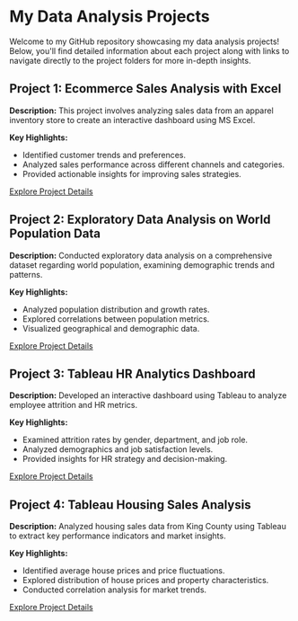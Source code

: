 # My Data Analysis Projects

Welcome to my GitHub repository showcasing my data analysis projects! Below, you'll find detailed information about each project along with links to navigate directly to the project folders for more in-depth insights.

## Project 1: Ecommerce Sales Analysis with Excel

**Description:** This project involves analyzing sales data from an apparel inventory store to create an interactive dashboard using MS Excel.

**Key Highlights:**
- Identified customer trends and preferences.
- Analyzed sales performance across different channels and categories.
- Provided actionable insights for improving sales strategies.

[Explore Project Details](./Ecommerce%20Sales%20analysis%20with%20Excel)

## Project 2: Exploratory Data Analysis on World Population Data

**Description:** Conducted exploratory data analysis on a comprehensive dataset regarding world population, examining demographic trends and patterns.

**Key Highlights:**
- Analyzed population distribution and growth rates.
- Explored correlations between population metrics.
- Visualized geographical and demographic data.

[Explore Project Details](./Exploratory%20Data%20Analysis%20on%20World%20Population%20Data)

## Project 3: Tableau HR Analytics Dashboard

**Description:** Developed an interactive dashboard using Tableau to analyze employee attrition and HR metrics.

**Key Highlights:**
- Examined attrition rates by gender, department, and job role.
- Analyzed demographics and job satisfaction levels.
- Provided insights for HR strategy and decision-making.

[Explore Project Details](./Tableau%20HR%20Analytics%20Dashboard)

## Project 4: Tableau Housing Sales Analysis

**Description:** Analyzed housing sales data from King County using Tableau to extract key performance indicators and market insights.

**Key Highlights:**
- Identified average house prices and price fluctuations.
- Explored distribution of house prices and property characteristics.
- Conducted correlation analysis for market trends.

[Explore Project Details](./Tableau%20Housing%20Sales%20Analysis)
